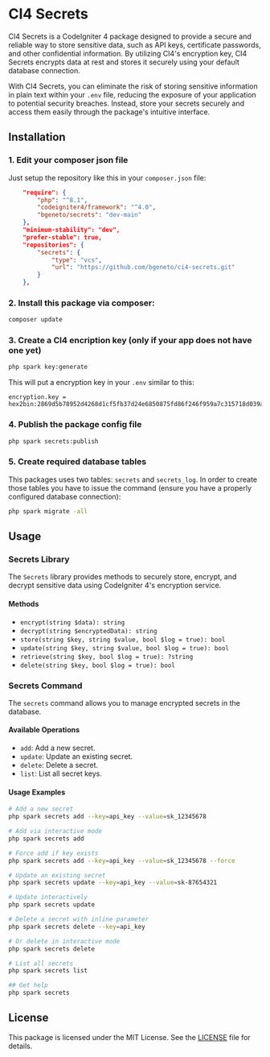 # CI4 Secrets

CI4 Secrets is a CodeIgniter 4 package designed to provide a secure and reliable way to store sensitive data, such as API keys, certificate passwords, and other confidential information. By utilizing CI4's encryption key, CI4 Secrets encrypts data at rest and stores it securely using your default database connection. 

With CI4 Secrets, you can eliminate the risk of storing sensitive information in plain text within your `.env` file, reducing the exposure of your application to potential security breaches. Instead, store your secrets securely and access them easily through the package's intuitive interface.

## Installation

### 1. Edit your composer json file 

Just setup the repository like this in your `composer.json` file:

```json
    "require": {
        "php": "^8.1",
        "codeigniter4/framework": "^4.0",
        "bgeneto/secrets": "dev-main"
    },
    "minimum-stability": "dev",
    "prefer-stable": true,
    "repositories": {
        "secrets": {
            "type": "vcs",
            "url": "https://github.com/bgeneto/ci4-secrets.git"
        }
    },
```

### 2. Install this package via composer:

```sh
composer update
```

### 3. Create a CI4 encription key (only if your app does not have one yet)

```sh
php spark key:generate
```

This will put a encryption key in your `.env` similar to this:

```
encryption.key = hex2bin:2869d5b78952d4268d1cf5fb37d24e6850875fd86f246f959a7c315718d039a2
```

### 4. Publish the package config file 

```sh
php spark secrets:publish
```

### 5. Create required database tables

This packages uses two tables: `secrets` and `secrets_log`. In order to create those tables you have to issue the command (ensure you have a properly configured database connection):

```sh
php spark migrate -all
```

## Usage

### Secrets Library

The `Secrets` library provides methods to securely store, encrypt, and decrypt sensitive data using CodeIgniter 4's encryption service.

#### Methods

- `encrypt(string $data): string`
- `decrypt(string $encryptedData): string`
- `store(string $key, string $value, bool $log = true): bool`
- `update(string $key, string $value, bool $log = true): bool`
- `retrieve(string $key, bool $log = true): ?string`
- `delete(string $key, bool $log = true): bool`

### Secrets Command

The `secrets` command allows you to manage encrypted secrets in the database.

#### Available Operations

- `add`: Add a new secret.
- `update`: Update an existing secret.
- `delete`: Delete a secret.
- `list`: List all secret keys.

#### Usage Examples

```sh
# Add a new secret
php spark secrets add --key=api_key --value=sk_12345678

# Add via interactive mode
php spark secrets add

# Force add if key exists
php spark secrets add --key=api_key --value=sk_12345678 --force

# Update an existing secret
php spark secrets update --key=api_key --value=sk-87654321

# Update interactively
php spark secrets update

# Delete a secret with inline parameter
php spark secrets delete --key=api_key

# Or delete in interactive mode
php spark secrets delete

# List all secrets
php spark secrets list

## Get help
php spark secrets
```

## License

This package is licensed under the MIT License. See the [LICENSE](LICENSE) file for details.
